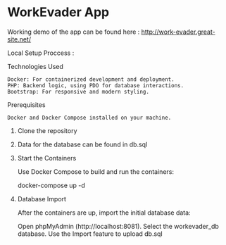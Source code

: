 # WorkEvader App

Working demo of the app can be found here : http://work-evader.great-site.net/

Local Setup Proccess :
 
Technologies Used

    Docker: For containerized development and deployment.
    PHP: Backend logic, using PDO for database interactions.
    Bootstrap: For responsive and modern styling.

Prerequisites

    Docker and Docker Compose installed on your machine.

1. Clone the repository
2. Data for the database can be found in db.sql
3. Start the Containers

    Use Docker Compose to build and run the containers:

    docker-compose up -d

4. Database Import

    After the containers are up, import the initial database data:

    Open phpMyAdmin (http://localhost:8081).
    Select the workevader_db database.
    Use the Import feature to upload db.sql
